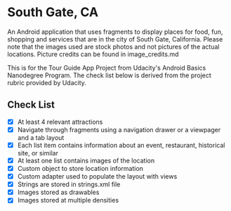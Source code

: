 # South Gate, CA

An Android application that uses fragments to display places for food, fun, shopping and services that are in the city of South Gate, California. Please note that the images used are stock photos and not pictures of the actual locations. Picture credits can be found in image_credits.md

This is for the Tour Guide App Project from Udacity's Android Basics Nanodegree Program. The check list below is derived from the project rubric provided by Udacity.

## Check List
- [x] At least 4 relevant attractions
- [x] Navigate through fragments using a navigation drawer or a viewpager and a tab layout
- [x] Each list item contains information about an event, restaurant, historical site, or similar
- [x] At least one list contains images of the location
- [x] Custom object to store location information
- [x] Custom adapter used to populate the layout with views
- [x] Strings are stored in strings.xml file
- [x] Images stored as drawables
- [x] Images stored at multiple densities

